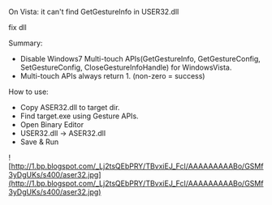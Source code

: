 On Vista: it can't find GetGestureInfo in USER32.dll

fix dll

Summary:
  * Disable Windows7 Multi-touch APIs(GetGestureInfo, GetGestureConfig, SetGestureConfig, CloseGestureInfoHandle) for WindowsVista.
  * Multi-touch APIs always return 1. (non-zero = success)

How to use:
  * Copy ASER32.dll to target dir.
  * Find target.exe using Gesture APIs.
  * Open Binary Editor
  * USER32.dll -> ASER32.dll
  * Save & Run

![http://1.bp.blogspot.com/_Lj2tsQEbPRY/TBvxiEJ_FcI/AAAAAAAAABo/GSMf3yDgUKs/s400/aser32.jpg](http://1.bp.blogspot.com/_Lj2tsQEbPRY/TBvxiEJ_FcI/AAAAAAAAABo/GSMf3yDgUKs/s400/aser32.jpg)
